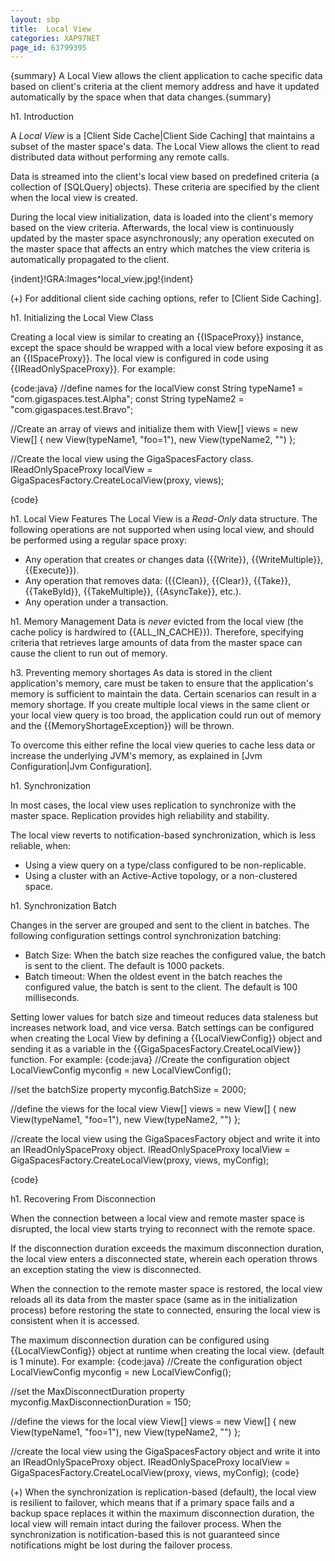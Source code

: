 ```yaml
---
layout: sbp
title:  Local View
categories: XAP97NET
page_id: 63799395
---
```


{summary} A Local View allows the client application to cache specific data based on client's criteria at the client memory address and have it updated automatically by the space when that data changes.{summary}

h1. Introduction

A *Local View* is a [Client Side Cache|Client Side Caching] that maintains a subset of the master space's data. The Local View allows the client to read distributed data without performing any remote calls.

Data is streamed into the client's local view based on predefined criteria (a collection of [SQLQuery] objects). These criteria are specified by the client when the local view is created.

During the local view initialization, data is loaded into the client's memory based on the view criteria. Afterwards, the local view is continuously updated by the master space asynchronously; any operation executed on the master space that affects an entry which matches the view criteria is automatically propagated to the client.

{indent}!GRA:Images^local_view.jpg!{indent}

(+) For additional client side caching options, refer to [Client Side Caching].

h1. Initializing the Local View Class

Creating a local view is similar to creating an {{ISpaceProxy}} instance, except the space should be wrapped with a local view before exposing it as an {{ISpaceProxy}}. The local view is configured in code using {{IReadOnlySpaceProxy}}. For example:

{code:java}
//define names for the localView
const String typeName1 = "com.gigaspaces.test.Alpha";
const String typeName2 = "com.gigaspaces.test.Bravo";

//Create an array of views and initialize them with
View[] views = new View[] { new View(typeName1, "foo=1"), new View(typeName2, "") };

//Create the local view using the GigaSpacesFactory class.
IReadOnlySpaceProxy localView = GigaSpacesFactory.CreateLocalView(proxy, views);

{code}

h1. Local View Features
The Local View is a *Read-Only* data structure. The following operations are not supported when using local view, and should be performed using a regular space proxy:
* Any operation that creates or changes data ({{Write}}, {{WriteMultiple}}, {{Execute}}).
* Any operation that removes data: ({{Clean}}, {{Clear}}, {{Take}}, {{TakeById}}, {{TakeMultiple}}, {{AsyncTake}}, etc.).
* Any operation under a transaction.

h1. Memory Management
Data is *never* evicted from the local view (the cache policy is hardwired to {{ALL_IN_CACHE}}). Therefore, specifying criteria that retrieves large amounts of data from the master space can cause the client to run out of memory.

h3. Preventing memory shortages
As data is stored in the client application's memory, care must be taken to ensure that the application's memory is sufficient to maintain the data. Certain scenarios can result in a memory shortage. If you create multiple local views in the same client or your local view query is too broad, the application could run out of memory and the {{MemoryShortageException}} will be thrown.

To overcome this either refine the local view queries to cache less data or increase the underlying JVM's memory, as explained in [Jvm Configuration|Jvm Configuration].

h1. Synchronization

In most cases, the local view uses replication to synchronize with the master space. Replication provides high reliability and stability.

The local view reverts to notification-based synchronization, which is less reliable, when:
* Using a view query on a type/class configured to be non-replicable.
* Using a cluster with an Active-Active topology, or a non-clustered space.

h1. Synchronization Batch

Changes in the server are grouped and sent to the client in batches. The following configuration settings control synchronization batching:
* Batch Size: When the batch size reaches the configured value, the batch is sent to the client. The default is 1000 packets.
* Batch timeout: When the oldest event in the batch reaches the configured value, the batch is sent to the client. The default is 100 milliseconds.

Setting lower values for batch size and timeout reduces data staleness but increases network load, and vice versa.
Batch settings can be configured when creating the Local View by defining a {{LocalViewConfig}} object and sending it as a variable in the {{GigaSpacesFactory.CreateLocalView}} function. For example:
{code:java}
//Create the configuration object
LocalViewConfig myconfig = new LocalViewConfig();

//set the batchSize property
myconfig.BatchSize = 2000;

//define the views for the local view
View[] views = new View[] { new View(typeName1, "foo=1"), new View(typeName2, "") };

//create the local view using the GigaSpacesFactory object and write it into an IReadOnlySpaceProxy object.
IReadOnlySpaceProxy localView = GigaSpacesFactory.CreateLocalView(proxy, views, myConfig);

{code}

h1. Recovering From Disconnection

When the connection between a local view and remote master space is disrupted, the local view starts trying to reconnect with the remote space.

If the disconnection duration exceeds the maximum disconnection duration, the local view enters a disconnected state, wherein each operation throws an exception stating the view is disconnected.

When the connection to the remote master space is restored, the local view reloads all its data from the master space (same as in the initialization process) before restoring the state to connected, ensuring the local view is consistent when it is accessed.

The maximum disconnection duration can be configured using {{LocalViewConfig}} object at runtime when creating the local view. (default is 1 minute). For example:
{code:java}
//Create the configuration object
LocalViewConfig myconfig = new LocalViewConfig();

//set the MaxDisconnectDuration property
myconfig.MaxDisconnectionDuration = 150;

//define the views for the local view
View[] views = new View[] { new View(typeName1, "foo=1"), new View(typeName2, "") };

//create the local view using the GigaSpacesFactory object and write it into an IReadOnlySpaceProxy object.
IReadOnlySpaceProxy localView = GigaSpacesFactory.CreateLocalView(proxy, views, myConfig);
{code}

(+) When the synchronization is replication-based (default), the local view is resilient to failover, which means that if a primary space fails and a backup space replaces it within the maximum disconnection duration, the local view will remain intact during the failover process. When the synchronization is notification-based this is not guaranteed since notifications might be lost during the failover process.
